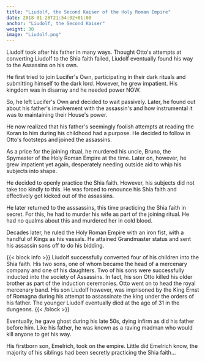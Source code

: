 ```yaml
---
title: "Liudolf, the Second Kaiser of the Holy Roman Empire"
date: 2018-01-28T21:54:02+01:00
anchor: "Liudolf, the Second Kaiser"
weight: 30
image: "Liudolf.png"
---
```


Liudolf took after his father in many ways. Thought Otto's attempts at converting Liudolf to the Shia faith failed, Liudolf eventually found his way to the Assassins on his own.

He first tried to join Lucifer's Own, participating in their dark rituals and submitting himself to the dark lord. However, he grew impatient. His kingdom was in disarray and he needed power NOW.

So, he left Lucifer's Own and decided to wait passively. Later, he found out about his father's involvement with the assassin's and how instrumental it was to maintaining their House's power.

He now realized that his father's seemingly foolish attempts at reading the Koran to him during his childhood had a purpose. He decided to follow in Otto's footsteps and joined the assassins. 

As a price for the joining ritual, he murdered his uncle, Bruno, the Spymaster of the Holy Roman Empire at the time. Later on, however, he grew impatient yet again, desperately needing outside aid to whip his subjects into shape.

He decided to openly practice the Shia faith. However, his subjects did not take too kindly to this. He was forced to renounce his Shia faith and effectively got kicked out of the assassins.

He later returned to the asssassins, this time practicing the Shia faith in secret. For this, he had to murder his wife as part of the joining ritual. He had no qualms about this and murdered her in cold blood.

Decades later, he ruled the Holy Roman Empire with an iron fist, with a handful of Kings as his vassals. He attained Grandmaster status and sent his assassin sons off to do his bidding.

{{< block info >}}
Liudolf successfully converted four of his children into the Shia faith. His two sons, one of whom became the head of a mercenary company and one of his daughters. Two of his sons were successfully inducted into the society of Assassins. In fact, his son Otto killed his older brother as part of the induction ceremonies. Otto went on to head the royal mercenary band. His son Liudolf however, was imprisoned by the King Ernst of Romagna during his attempt to assassinate the king under the orders of his father. The younger Liudolf eventually died at the age of 31 in the dungeons. 
{{< /block >}}

Eventually, he gave ghost during his late 50s, dying infirm as did his father before him. Like his father, he was known as a raving madman who would kill anyone to get his way.

His firstborn son, Emelrich, took on the empire. Little did Emelrich know, the majority of his siblings had been secretly practicing the Shia faith...
